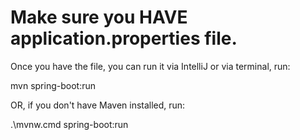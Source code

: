 # Make sure you HAVE application.properties file.

Once you have the file, you can run it via IntelliJ or via terminal, run:

mvn spring-boot:run 

OR, if you don't have Maven installed, run:

.\mvnw.cmd spring-boot:run